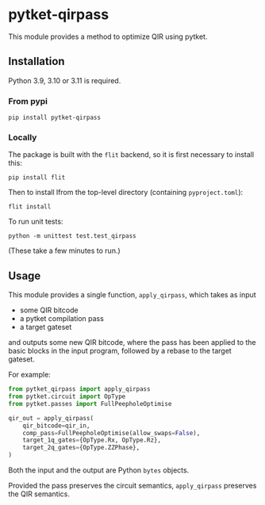 # pytket-qirpass

This module provides a method to optimize QIR using pytket.

## Installation

Python 3.9, 3.10 or 3.11 is required.

### From pypi

```shell
pip install pytket-qirpass
```

### Locally

The package is built with the `flit` backend, so it is first necessary to
install this:

```shell
pip install flit
```

Then to install lfrom the top-level directory (containing `pyproject.toml`):

```shell
flit install
```

To run unit tests:

```shell
python -m unittest test.test_qirpass
```

(These take a few minutes to run.)

## Usage

This module provides a single function, `apply_qirpass`, which takes as input

- some QIR bitcode
- a pytket compilation pass
- a target gateset

and outputs some new QIR bitcode, where the pass has been applied to the basic
blocks in the input program, followed by a rebase to the target gateset.

For example:

```python
from pytket_qirpass import apply_qirpass
from pytket.circuit import OpType
from pytket.passes import FullPeepholeOptimise

qir_out = apply_qirpass(
    qir_bitcode=qir_in,
    comp_pass=FullPeepholeOptimise(allow_swaps=False),
    target_1q_gates={OpType.Rx, OpType.Rz},
    target_2q_gates={OpType.ZZPhase},
)
```

Both the input and the output are Python `bytes` objects.

Provided the pass preserves the circuit semantics, `apply_qirpass` preserves
the QIR semantics.
